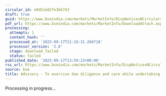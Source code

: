 ```yaml
---
circular_id: e0d51e827e3b6743
draft: true
guid: https://www.bseindia.com/markets/MarketInfo/DispNoticesNCirculars.aspx?Noticeid={2FF6BE6D-56CA-4B8A-AB0C-13038DD5949E}&noticeno=20250917-53&dt=09/17/2025&icount=53&totcount=57&flag=0
pdf_url: https://www.bseindia.com/markets/MarketInfo/DownloadAttach.aspx?id=20250917-53&attachedId=
processing:
  attempts: 1
  content_hash: ''
  processed_at: '2025-09-17T21:19:31.268718'
  processor_version: '2.0'
  stage: download_failed
  status: failed
published_date: '2025-09-17T13:59:23+00:00'
rss_url: https://www.bseindia.com/markets/MarketInfo/DispNoticesNCirculars.aspx?Noticeid={2FF6BE6D-56CA-4B8A-AB0C-13038DD5949E}&noticeno=20250917-53&dt=09/17/2025&icount=53&totcount=57&flag=0
source: bse
title: Advisory - To exercise due diligence and care while undertaking client transactions
---
```


Processing in progress...